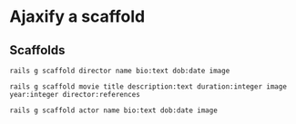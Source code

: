 # Ajaxify a scaffold

## Scaffolds

```
rails g scaffold director name bio:text dob:date image
```

```
rails g scaffold movie title description:text duration:integer image year:integer director:references
```

```
rails g scaffold actor name bio:text dob:date image
```
